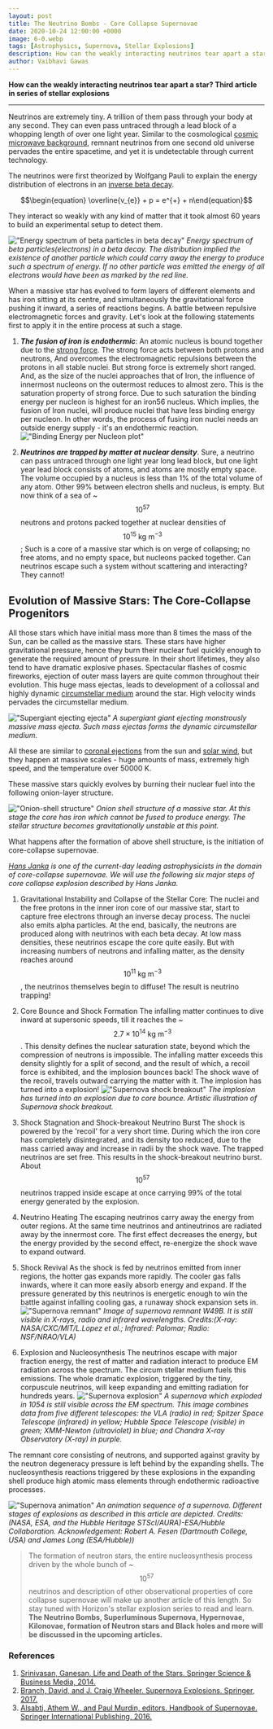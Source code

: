 ```yaml
---
layout: post
title: The Neutrino Bombs - Core Collapse Supernovae
date: 2020-10-24 12:00:00 +0000
image: 6-0.webp
tags: [Astrophysics, Supernova, Stellar Explosions]
description: How can the weakly interacting neutrinos tear apart a star? - Third article in series of stellar explosions.
author: Vaibhavi Gawas
---
```


**How can the weakly interacting neutrinos tear apart a star? Third article in series of stellar explosions**

<hr>

Neutrinos are extremely tiny. A trillion of them pass through your body at any second. They can even pass untraced through a lead block of a whopping length of over one light year. Similar to the cosmological [cosmic microwave background](https://www.space.com/33892-cosmic-microwave-background.html), remnant neutrinos from one second old universe pervades the entire spacetime, and yet it is undetectable through current technology.

The neutrinos were first theorized by Wolfgang Pauli to explain the energy distribution of electrons in an [inverse beta decay](https://en.wikipedia.org/wiki/Inverse_beta_decay).

$$\begin{equation} \overline{v_{e}} + p = e^{+} + n\end{equation}$$

They interact so weakly with any kind of matter that it took almost 60 years to build an experimental setup to detect them.

!["Energy spectrum of beta particles in beta decay"]({{site.baseurl}}/img/6-1.webp)
_Energy spectrum of beta particles(electrons) in a beta decay. The distribution implied the existence of another particle which could carry away the energy to produce such a spectrum of energy. If no other particle was emitted the energy of all electrons would have been as marked by the red line._

When a massive star has evolved to form layers of different elements and has iron sitting at its centre, and simultaneously the gravitational force pushing it inward, a series of reactions begins. A battle between repulsive electromagnetic forces and gravity.
Let's look at the following statements first to apply it in the entire process at such a stage.

1. **_The fusion of iron is endothermic_**:
   An atomic nucleus is bound together due to the [strong force](https://www.space.com/four-fundamental-forces.html). The strong force acts between both protons and neutrons, And overcomes the electromagnetic repulsions between the protons in all stable nuclei. But strong force is extremely short ranged. And, as the size of the nuclei approaches that of Iron, the influence of innermost nucleons on the outermost reduces to almost zero. This is the saturation property of strong force. Due to such saturation the binding energy per nucleon is highest for an iron56 nucleus. Which implies, the fusion of Iron nuclei, will produce nuclei that have less binding energy per nucleon. In other words, the process of fusing iron nuclei needs an outside energy supply - it's an endothermic reaction.
   !["Binding Energy per Nucleon plot"]({{site.baseurl}}/img/6-2.webp)

2. **_Neutrinos are trapped by matter at nuclear density_**.
   Sure, a neutrino can pass untraced through one light year long lead block, but one light year lead block consists of atoms, and atoms are mostly empty space. The volume occupied by a nucleus is less than 1% of the total volume of any atom. Other 99% between electron shells and nucleus, is empty.
   But now think of a sea of ~$$10^{57}$$ neutrons and protons packed together at nuclear densities of $$10^{15}\: \text{kg}\: {\text{m}}^{-3}$$; Such is a core of a massive star which is on verge of collapsing; no free atoms, and no empty space, but nucleons packed together. Can neutrinos escape such a system without scattering and interacting? They cannot!

## Evolution of Massive Stars: The Core-Collapse Progenitors

All those stars which have initial mass more than 8 times the mass of the Sun, can be called as the massive stars. These stars have higher gravitational pressure, hence they burn their nuclear fuel quickly enough to generate the required amount of pressure. In their short lifetimes, they also tend to have dramatic explosive phases. Spectacular flashes of cosmic fireworks, ejection of outer mass layers are quite common throughout their evolution. This huge mass ejectas, leads to development of a collossal and highly dynamic [circumstellar medium](https://en.wikipedia.org/wiki/Circumstellar_envelope) around the star. High velocity winds pervades the circumstellar medium.

!["Supergiant ejecting ejecta"]({{site.baseurl}}/img/6-3.webp)
_A supergiant giant ejecting monstrously massive mass ejecta. Such mass ejectas forms the dynamic circumstellar medium._

All these are similar to [coronal ejections](https://www.swpc.noaa.gov/phenomena/coronal-mass-ejections) from the sun and [solar wind](https://www.qrg.northwestern.edu/projects/vss/docs/space-environment/3-what-is-solar-wind.html), but they happen at massive scales - huge amounts of mass, extremely high speed, and the temperature over 50000 K.

These massive stars quickly evolves by burning their nuclear fuel into the following onion-layer structure.

!["Onion-shell structure"]({{site.baseurl}}/img/6-4.webp)
_Onion shell structure of a massive star. At this stage the core has iron which cannot be fused to produce energy. The stellar structure becomes gravitationally unstable at this point._

What happens after the formation of above shell structure, is the initiation of core-collapse supernovae.

_[Hans Janka](https://www.imprs-astro.mpg.de/content/prof-dr-hans-thomas-janka.html) is one of the current-day leading astrophysicists in the domain of core-collapse supernovae. We will use the following six major steps of core collapse explosion described by Hans Janka._

1. Gravitational Instability and Collapse of the Stellar Core:
   The nuclei and the free protons in the inner iron core of our massive star, start to capture free electrons through an inverse decay process. The nuclei also emits alpha particles. At the end, basically, the neutrons are produced along with neutrinos with each beta decay. At low mass densities, these neutrinos escape the core quite easily. But with increasing numbers of neutrons and infalling matter, as the density reaches around $$10^{11}\: \text{kg}\: {\text{m}}^{-3}$$, the neutrinos themselves begin to diffuse! The result is neutrino trapping!

2. Core Bounce and Shock Formation
   The infalling matter continues to dive inward at supersonic speeds, till it reaches the ~$$2.7\times 10^{14}\: \text{kg}\: {\text{m}}^{-3}$$. This density defines the nuclear saturation state, beyond which the compression of neutrons is impossible. The infalling matter exceeds this density slightly for a split of second, and the result of which, a recoil force is exhibited, and the implosion bounces back! The shock wave of the recoil, travels outward carrying the matter with it. The implosion has turned into a explosion!
   !["Supernova shock breakout"]({{site.baseurl}}/img/6-5.webp)
   _The implosion has turned into an explosion due to core bounce. Artistic illustration of Supernova shock breakout._

3. Shock Stagnation and Shock-breakout Neutrino Burst
   The shock is powered by the 'recoil' for a very short time. During which the iron core has completely disintegrated, and its density too reduced, due to the mass carried away and increase in radii by the shock wave. The trapped neutrinos are set free. This results in the shock-breakout neutrino burst. About $$10^{57}$$ neutrinos trapped inside escape at once carrying 99% of the total energy generated by the explosion.

4. Neutrino Heating
   The escaping neutrinos carry away the energy from outer regions. At the same time neutrinos and antineutrinos are radiated away by the innermost core. The first effect decreases the energy, but the energy provided by the second effect, re-energize the shock wave to expand outward.

5. Shock Revival
   As the shock is fed by neutrinos emitted from inner regions, the hotter gas expands more rapidly. The cooler gas falls inwards, where it can more easily absorb energy and expand. If the pressure generated by this neutrinos is energetic enough to win the battle against infalling cooling gas, a runaway shock expansion sets in.
   !["Supernova remnant"]({{site.baseurl}}/img/6-6.webp)
   _Image of supernova remnant W49B. It is still visible in X-rays, radio and infrared wavelengths. Credits:(X-ray: NASA/CXC/MIT/L.Lopez et al.; Infrared: Palomar; Radio: NSF/NRAO/VLA)_

6. Explosion and Nucleosynthesis
   The neutrinos escape with major fraction energy, the rest of matter and radiation interact to produce EM radiation across the spectrum. The circum stellar medium fuels this emissions. The whole dramatic explosion, triggered by the tiny, corpuscule neutrinos, will keep expanding and emitting radiation for hundreds years.
   !["Supernova explosion"]({{site.baseurl}}/img/6-7.webp)
   _A supernova which exploded in 1054 is still visible across the EM spectrum. This image combines data from five different telescopes: the VLA (radio) in red; Spitzer Space Telescope (infrared) in yellow; Hubble Space Telescope (visible) in green; XMM-Newton (ultraviolet) in blue; and Chandra X-ray Observatory (X-ray) in purple._

The remnant core consisting of neutrons, and supported against gravity by the neutron degeneracy pressure is left behind by the expanding shells.
The nucleosynthesis reactions triggered by these explosions in the expanding shell produce high atomic mass elements through endothermic radioactive processes.

!["Supernova animation"]({{site.baseurl}}/img/6-8.webp)
_An animation sequence of a supernova. Different stages of explosions as described in this article are depicted. Credits: (NASA, ESA, and the Hubble Heritage STScI/AURA)-ESA/Hubble Collaboration. Acknowledgement: Robert A. Fesen (Dartmouth College, USA) and James Long (ESA/Hubble))_

> The formation of neutron stars, the entire nucleosynthesis process driven by the whole bunch of ~$$10^{57}$$ neutrinos and description of other observational properties of core collapse supernovae will make up another article of this length. So stay tuned with Horizon's stellar explosion series to read and learn. **The Neutrino Bombs, Superluminous Supernova, Hypernovae, Kilonovae, formation of Neutron stars and Black holes and more will be discussed in the upcoming articles.**

### References

1. [Srinivasan, Ganesan. Life and Death of the Stars. Springer Science & Business Media, 2014.](https://doi.org/10.1007/978-3-642-45384-7)
2. [Branch, David, and J. Craig Wheeler. Supernova Explosions. Springer, 2017.](https://doi.org/10.1007/978-3-662-55054-0)
3. [Alsabti, Athem W., and Paul Murdin, editors. Handbook of Supernovae. Springer International Publishing, 2016.](https://doi.org/10.1007/978-3-319-20794-0)
